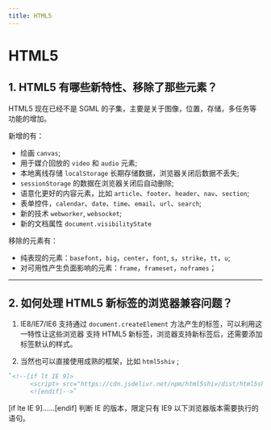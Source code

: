 ```yaml
---
title: HTML5
---
```


# HTML5

## 1. HTML5 有哪些新特性、移除了那些元素？

HTML5 现在已经不是 SGML 的子集，主要是关于图像，位置，存储，多任务等功能的增加。

新增的有：

- 绘画 `canvas`;
- 用于媒介回放的 `video` 和 `audio` 元素;
- 本地离线存储 `localStorage` 长期存储数据，浏览器关闭后数据不丢失;
- `sessionStorage` 的数据在浏览器关闭后自动删除;
- 语意化更好的内容元素，比如 `article`、`footer`、`header`、`nav`、`section`;
- 表单控件，`calendar`、`date`、`time`、`email`、`url`、`search`;
- 新的技术 `webworker`, `websocket`;
- 新的文档属性 `document.visibilityState`

移除的元素有：

- 纯表现的元素：`basefont`，`big`，`center`，`font`, `s`，`strike`，`tt`，`u`;
- 对可用性产生负面影响的元素：`frame`，`frameset`，`noframes`；

***

## 2. 如何处理 HTML5 新标签的浏览器兼容问题？

1. IE8/IE7/IE6 支持通过 `document.createElement` 方法产生的标签，可以利用这一特性让这些浏览器
支持 HTML5 新标签，浏览器支持新标签后，还需要添加标签默认的样式。

2. 当然也可以直接使用成熟的框架，比如 `html5shiv` ;
```html
`<!--[if lt IE 9]>
      <script> src="https://cdn.jsdelivr.net/npm/html5shiv/dist/html5shiv.min.js"</script>
      <![endif]-->`
```
[if lte IE 9]……[endif] 判断 IE 的版本，限定只有 IE9 以下浏览器版本需要执行的语句。
